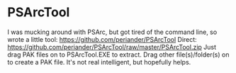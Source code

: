 # PSArcTool
I was mucking around with PSArc, but got tired of the command line, so wrote a little tool:
https://github.com/periander/PSArcTool
Direct: https://github.com/periander/PSArcTool/raw/master/PSArcTool.zip
Just drag PAK files on to PSArcTool.EXE to extract.
Drag other file(s)/folder(s) on to create a PAK file.
It's not real intelligent, but hopefully helps.
